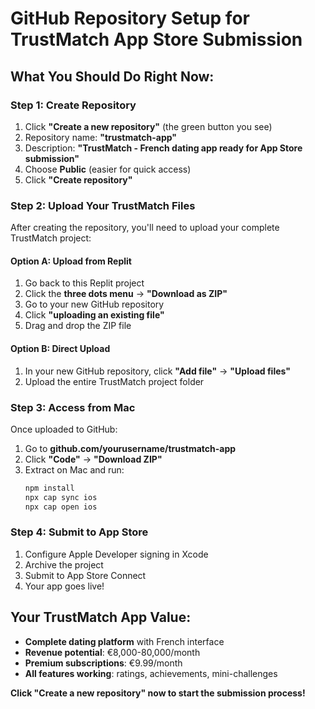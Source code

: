 # GitHub Repository Setup for TrustMatch App Store Submission

## What You Should Do Right Now:

### Step 1: Create Repository
1. Click **"Create a new repository"** (the green button you see)
2. Repository name: **"trustmatch-app"**
3. Description: **"TrustMatch - French dating app ready for App Store submission"**
4. Choose **Public** (easier for quick access)
5. Click **"Create repository"**

### Step 2: Upload Your TrustMatch Files
After creating the repository, you'll need to upload your complete TrustMatch project:

#### Option A: Upload from Replit
1. Go back to this Replit project
2. Click the **three dots menu** → **"Download as ZIP"**
3. Go to your new GitHub repository
4. Click **"uploading an existing file"**
5. Drag and drop the ZIP file

#### Option B: Direct Upload
1. In your new GitHub repository, click **"Add file"** → **"Upload files"**
2. Upload the entire TrustMatch project folder

### Step 3: Access from Mac
Once uploaded to GitHub:
1. Go to **github.com/yourusername/trustmatch-app**
2. Click **"Code"** → **"Download ZIP"**
3. Extract on Mac and run:
   ```bash
   npm install
   npx cap sync ios
   npx cap open ios
   ```

### Step 4: Submit to App Store
1. Configure Apple Developer signing in Xcode
2. Archive the project
3. Submit to App Store Connect
4. Your app goes live!

## Your TrustMatch App Value:
- **Complete dating platform** with French interface
- **Revenue potential**: €8,000-80,000/month
- **Premium subscriptions**: €9.99/month
- **All features working**: ratings, achievements, mini-challenges

**Click "Create a new repository" now to start the submission process!**